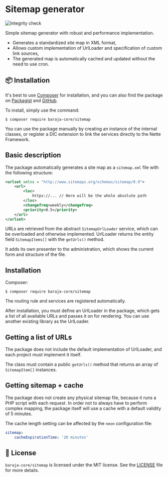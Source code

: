 Sitemap generator
=================

![Integrity check](https://github.com/baraja-core/sitemap/workflows/Integrity%20check/badge.svg)

Simple sitemap generator with robust and performance implementation.

- Generates a standardized site map in XML format,
- Allows custom implementation of UrlLoader and specification of custom link sources,
- The generated map is automatically cached and updated without the need to use cron.

📦 Installation
---------------

It's best to use [Composer](https://getcomposer.org) for installation, and you can also find the package on
[Packagist](https://packagist.org/packages/baraja-core/sitemap) and
[GitHub](https://github.com/baraja-core/sitemap).

To install, simply use the command:

```shell
$ composer require baraja-core/sitemap
```

You can use the package manually by creating an instance of the internal classes, or register a DIC extension to link the services directly to the Nette Framework.

Basic description
------------------

The package automatically generates a site map as a `sitemap.xml` file with the following structure:

```xml
<urlset xmlns = "http://www.sitemaps.org/schemas/sitemap/0.9">
    <url>
        <loc>
            https://... // Here will be the whole absolute path
        </loc>
        <changefreq>weekly</changefreq>
        <priority>0.5</priority>
    </url>
</urlset>
```

URLs are retrieved from the abstract `SitemapUrlLoader` service, which can be overloaded and otherwise implemented. UrlLoader returns the entity field `SitemapItems[]` with the `getUrls()` method.

It adds its own presenter to the administration, which shows the current form and structure of the file.

Installation
------------

Composer:

```shel
$ composer require baraja-core/sitemap
```

The routing rule and services are registered automatically.

After installation, you must define an UrlLoader in the package, which gets a list of all available URLs and passes it on for rendering. You can use another existing library as the UrlLoader.

Getting a list of URLs
----------------------

The package does not include the default implementation of UrlLoader, and each project must implement it itself.

The class must contain a public `getUrls()` method that returns an array of `SitemapItem[]` instances.

Getting sitemap + cache
-----------------------

The package does not create any physical sitemap file, because it runs a PHP script with each request. In order not to always have to perform complex mapping, the package itself will use a cache with a default validity of 5 minutes.

The cache length setting can be affected by the `neon` configuration file:

```yaml
sitemap:
    cacheExpirationTime: '20 minutes'
```

📄 License
-----------

`baraja-core/sitemap` is licensed under the MIT license. See the [LICENSE](https://github.com/baraja-core/sitemap/blob/master/LICENSE) file for more details.
